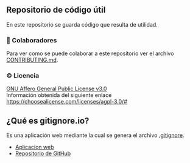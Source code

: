 ## Repositorio de código útil
En este repositorio se guarda código que resulta de utilidad.

### :busts_in_silhouette: Colaboradores
Para ver como se puede colaborar a este repositorio ver el archivo [CONTRIBUTING.md](Colaboradores/CONTRIBUTING.md).

### :copyright: Licencia
[GNU Affero General Public License v3.0](LICENSE.md)
<br>Información obtenida del siguiente enlace https://choosealicense.com/licenses/agpl-3.0/#

## ¿Qué es gitignore.io?
Es una aplicación web mediante la cual se genera el archivo [.gitignore](https://help.github.com/articles/ignoring-files/).
* [Aplicacion web](https://gitignore.io)
* [Repositorio de GitHub](https://github.com/joeblau/gitignore.io)
